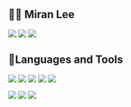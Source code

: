 ## 👩‍💻 Miran Lee
 <a href="http://mmirann.github.io/" target="_blank"><img src="https://img.shields.io/badge/Tech Blog-DD0B78?style=flat-square&logo=GitHub%20Sponsors&logoColor=white"/></a>
<a href="mailto:miran7803@gmail.com" target="_blank"><img src="https://img.shields.io/badge/gmail-EA4335?style=flat-square&logo=Gmail&logoColor=white"/></a>
<a href="https://www.instagram.com/nvmrn/" target="_blank"><img src="https://img.shields.io/badge/Instagram-c13584?style=flat-square&logo=Instagram&logoColor=white"/></a>


<!--
<img src="http://commitcombo.com/get?user=mmirann&theme=Rainbow&v=1"/>
![mmirann's GitHub stats](https://github-readme-stats.vercel.app/api?username=mmirann&hide=stars&count_private=true&theme=radical)
-->
  

## 💪Languages and Tools
<p>
  <img src="https://img.shields.io/badge/C++-00599C?style=flat-square&logo=C%2B%2B&logoColor=white"/></a>
  <img src="https://img.shields.io/badge/C-00599C?style=flat-square&logo=C&logoColor=white"/>
  <img src="https://img.shields.io/badge/Python-3766AB?style=flat-square&logo=Python&logoColor=white"/>
  <img src="https://img.shields.io/badge/Javascript-ffb13b?style=flat-square&logo=javascript&logoColor=white"/>
  <img src="https://img.shields.io/badge/React-61DAFB?style=flat-square&logo=React&logoColor=red"/>

</p>  
<p>
    <img src="https://img.shields.io/badge/Arduino-00979D?style=flat-square&logo=Arduino&logoColor=white"/>  
    <img src="https://img.shields.io/badge/Electron-47848F?style=flat-square&logo=Electron&logoColor=white"/>
    <img src="https://img.shields.io/badge/Git-F05032?style=flat-square&logo=Git&logoColor=white"/>

  
</p>
  </div>
  

